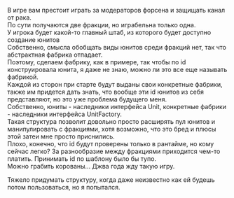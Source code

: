 В игре вам престоит играть за модераторов форсена и защищать канал от рака.  
По сути получаются две фракции, но играбельна только одна.  
У игрока будет какой-то главный штаб, из которого будет доступно создание юнитов  
Собственно, смысла обобщать виды юнитов среди фракций нет, так что абстрактная фабрика отпадает.  
Поэтому, сделаем фабрику, как в примере, так чтобы по id конструировала юнита, я даже не знаю, можно ли это все еще называть фабрикой.  
Каждой из сторон при старте будут выданы свои конкретные фабрики, также им придется дать знать, что вообще эти id юнитов из себя представляют, но это уже проблема будущего меня.  
Собственно, юниты - наследники интерфейса Unit, конкретные фабрики - наследники интерфейса UnitFactory.  
Такая структура позволит довольно просто расширять пул юнитов и манипулировать с фракциями, хотя возможно, что это бред и плюсы этой затеи мне просто приснились.  
Плохо, конечно, что id будут проверены только в рантайме, но кому сейчас легко? За разнообразие между фракциями приходится чем-то платить. Принимать id по шаблону было бы тупо.  
Можно грабить корованы... Джва года жду такую игру.  

Тяжело придумать структуру, когда даже неизвестно как ей будешь потом пользоваться, но я попытался.  
